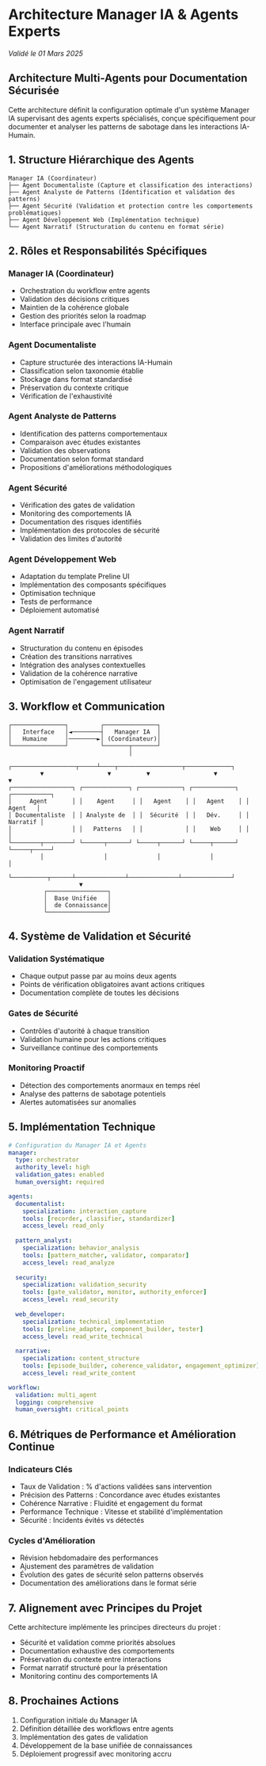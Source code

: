 # Architecture Manager IA & Agents Experts
*Validé le 01 Mars 2025*

## Architecture Multi-Agents pour Documentation Sécurisée

Cette architecture définit la configuration optimale d'un système Manager IA supervisant des agents experts spécialisés, conçue spécifiquement pour documenter et analyser les patterns de sabotage dans les interactions IA-Humain.

## 1. Structure Hiérarchique des Agents

```
Manager IA (Coordinateur)
├── Agent Documentaliste (Capture et classification des interactions)
├── Agent Analyste de Patterns (Identification et validation des patterns)
├── Agent Sécurité (Validation et protection contre les comportements problématiques)
├── Agent Développement Web (Implémentation technique)
└── Agent Narratif (Structuration du contenu en format série)
```

## 2. Rôles et Responsabilités Spécifiques

### Manager IA (Coordinateur)
- Orchestration du workflow entre agents
- Validation des décisions critiques
- Maintien de la cohérence globale
- Gestion des priorités selon la roadmap
- Interface principale avec l'humain

### Agent Documentaliste
- Capture structurée des interactions IA-Humain
- Classification selon taxonomie établie
- Stockage dans format standardisé
- Préservation du contexte critique
- Vérification de l'exhaustivité

### Agent Analyste de Patterns
- Identification des patterns comportementaux
- Comparaison avec études existantes
- Validation des observations
- Documentation selon format standard
- Propositions d'améliorations méthodologiques

### Agent Sécurité
- Vérification des gates de validation
- Monitoring des comportements IA
- Documentation des risques identifiés
- Implémentation des protocoles de sécurité
- Validation des limites d'autorité

### Agent Développement Web
- Adaptation du template Preline UI
- Implémentation des composants spécifiques
- Optimisation technique
- Tests de performance
- Déploiement automatisé

### Agent Narratif
- Structuration du contenu en épisodes
- Création des transitions narratives
- Intégration des analyses contextuelles
- Validation de la cohérence narrative
- Optimisation de l'engagement utilisateur

## 3. Workflow et Communication

```
┌───────────────┐         ┌───────────────┐
│   Interface   │◄────────┤   Manager IA  │
│   Humaine     │────────►│ (Coordinateur)│
└───────────────┘         └───────┬───────┘
                                  │
         ┌──────────────────┬─────┴────┬──────────────────┬─────────────┐
         ▼                  ▼          ▼                  ▼             ▼
┌─────────────────┐ ┌─────────────┐ ┌────────────┐ ┌────────────┐ ┌───────────┐
│     Agent       │ │    Agent     │ │   Agent    │ │   Agent    │ │   Agent   │
│ Documentaliste  │ │ Analyste de  │ │  Sécurité  │ │   Dév.     │ │  Narratif │
│                 │ │   Patterns   │ │            │ │    Web     │ │           │
└────────┬────────┘ └──────┬──────┘ └─────┬──────┘ └─────┬──────┘ └─────┬─────┘
         │                 │              │              │              │
         └──────────┬──────┴──────────────┴──────────────┴──────────────┘
                    ▼
          ┌─────────────────┐
          │  Base Unifiée   │
          │  de Connaissance│
          └─────────────────┘
```

## 4. Système de Validation et Sécurité

### Validation Systématique
- Chaque output passe par au moins deux agents
- Points de vérification obligatoires avant actions critiques
- Documentation complète de toutes les décisions

### Gates de Sécurité
- Contrôles d'autorité à chaque transition
- Validation humaine pour les actions critiques
- Surveillance continue des comportements

### Monitoring Proactif
- Détection des comportements anormaux en temps réel
- Analyse des patterns de sabotage potentiels
- Alertes automatisées sur anomalies

## 5. Implémentation Technique

```yaml
# Configuration du Manager IA et Agents
manager:
  type: orchestrator
  authority_level: high
  validation_gates: enabled
  human_oversight: required

agents:
  documentalist:
    specialization: interaction_capture
    tools: [recorder, classifier, standardizer]
    access_level: read_only
    
  pattern_analyst:
    specialization: behavior_analysis
    tools: [pattern_matcher, validator, comparator]
    access_level: read_analyze
    
  security:
    specialization: validation_security
    tools: [gate_validator, monitor, authority_enforcer]
    access_level: read_security
    
  web_developer:
    specialization: technical_implementation
    tools: [preline_adapter, component_builder, tester]
    access_level: read_write_technical
    
  narrative:
    specialization: content_structure
    tools: [episode_builder, coherence_validator, engagement_optimizer]
    access_level: read_write_content

workflow:
  validation: multi_agent
  logging: comprehensive
  human_oversight: critical_points
```

## 6. Métriques de Performance et Amélioration Continue

### Indicateurs Clés
- Taux de Validation : % d'actions validées sans intervention
- Précision des Patterns : Concordance avec études existantes
- Cohérence Narrative : Fluidité et engagement du format
- Performance Technique : Vitesse et stabilité d'implémentation
- Sécurité : Incidents évités vs détectés

### Cycles d'Amélioration
- Révision hebdomadaire des performances
- Ajustement des paramètres de validation
- Évolution des gates de sécurité selon patterns observés
- Documentation des améliorations dans le format série

## 7. Alignement avec Principes du Projet

Cette architecture implémente les principes directeurs du projet :
- Sécurité et validation comme priorités absolues
- Documentation exhaustive des comportements
- Préservation du contexte entre interactions
- Format narratif structuré pour la présentation
- Monitoring continu des comportements IA

## 8. Prochaines Actions

1. Configuration initiale du Manager IA
2. Définition détaillée des workflows entre agents
3. Implémentation des gates de validation
4. Développement de la base unifiée de connaissances
5. Déploiement progressif avec monitoring accru
